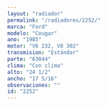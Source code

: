 ```yaml
---
layout: "radiador"
permalink: "/radiadores/2252/"
marca: "Ford"
modelo: "Cougar"
ano: "1985"
motor: "V6 232, V8 302"
transmision: "Estándar"
parte: "63044"
clima: "Con clima"
alto: "24 1/2"
ancho: "17 5/16"
observaciones: ""
id: "2252"
---
```


